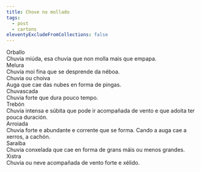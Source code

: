 ```yaml
---
title: Chove no mollado
tags:
  - post
  - cartons
eleventyExcludeFromCollections: false
---
```

<e-card color="1">
  <div>Orballo</div>
  <div>Chuvia miúda, esa chuvia que non molla mais que empapa.</div>
</e-card>

<e-card color="2">
  <div>Melura</div>
  <div>Chuvia moi fina que se desprende da néboa.</div>
</e-card>

<e-card color="3">
  <div>Chuvia ou choiva</div>
  <div>Auga que cae das nubes en forma de pingas.</div>
</e-card>

<e-card color="4">
  <div>Chuvascada</div>
  <div>Chuvia forte que dura pouco tempo.</div>
</e-card>

<e-card color="5">
  <div>Trebón</div>
  <div>Chuvia intensa e súbita que pode ir acompañada de vento e que adoita ter pouca duración.</div>
</e-card>

<e-card color="6">
  <div>Arroiada</div>
  <div>Chuvia forte e abundante e corrente que se forma. Cando a auga cae a xerros, a cachón.</div>
</e-card>

<e-card color="6">
  <div>Saraiba</div>
  <div>Chuvia conxelada que cae en forma de grans máis ou menos grandes.</div>
</e-card>

<e-card color="7">
  <div>Xistra</div>
  <div>Chuvia ou neve acompañada de vento forte e xélido.</div>
</e-card>